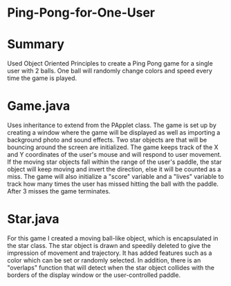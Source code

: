 # Ping-Pong-for-One-User

# Summary
Used Object Oriented Principles to create a Ping Pong game for a single user with 2 balls. One ball will randomly change colors and speed every time the game is played.

# Game.java

Uses inheritance to extend from the PApplet class. The game is set up by creating a window where the game will be displayed as well as importing a background photo and sound effects. Two star objects are that will be bouncing around the screen are initialized. The game keeps track of the X and Y coordinates of the user's mouse and will respond to user movement. If the moving star objects fall within the range of the user's paddle, the star object will keep moving and invert the direction, else it will be counted as a miss. The game will also initialize a "score" variable and a "lives" variable to track how many times the user has missed hitting the ball with the paddle. After 3 misses the game terminates.

# Star.java
For this game I created a moving ball-like object, which is encapsulated in the star class. The star object is drawn and speedily deleted to give the impression of movement and trajectory. It has added features such as a color which can be set or randomly selected. In addition, there is an "overlaps" function that will detect when the star object collides with the borders of the display window or the user-controlled paddle.

